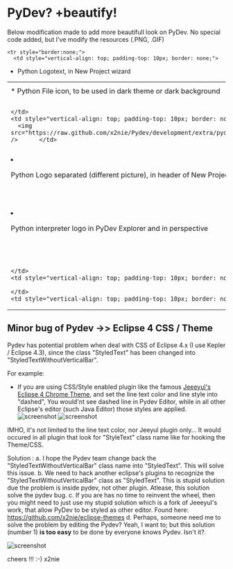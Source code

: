 # PyDev? +beautify!
Below modification made to add more beautifull look on PyDev.
No special code added, but I've modify the resources (.PNG, .GIF)


<table style="border: none;">
  <tbody>
    <tr style="border:none;">
      <td style="vertical-align: top; padding-top: 10px; border: none;">
* Python File icon, 
to be used in dark theme 
or dark background
      </td>
      <td style="vertical-align: top; padding-top: 10px; border: none;">
		<img src="https://raw.github.com/x2nie/Pydev/development/extra/python_file_icon_bug.png" />
      </td>
      <td style="vertical-align: top; padding-top: 10px; border: none;">
		<img src="https://raw.github.com/x2nie/Pydev/development/extra/python_file_icon_bugfixed.png" />
      </td>
    </tr>

    <tr style="border:none;">
      <td style="vertical-align: top; padding-top: 10px; border: none;">
* Python Logotext, 
in New Project wizard
      </td>
      <td style="vertical-align: top; padding-top: 10px; border: none;">

      </td>
      <td style="vertical-align: top; padding-top: 10px; border: none;">
		<img src="https://raw.github.com/x2nie/Pydev/development/extra/pydev_newprojectwizard1.png" />      </td>
    </tr>

    <tr style="border:none;">
      <td style="vertical-align: top; padding-top: 10px; border: none;">
* Python Logo separated 
(different picture), 
in header of 
New Project wizard
      </td>
      <td style="vertical-align: top; padding-top: 10px; border: none;">

      </td>
      <td style="vertical-align: top; padding-top: 10px; border: none;">
		<img src="https://raw.github.com/x2nie/Pydev/development/extra/pydev_newprojectwizard2.png" />      </td>
    </tr>

    <tr style="border:none;">
      <td style="vertical-align: top; padding-top: 10px; border: none;">
* Python interpreter logo 
in PyDev Explorer 
and in perspective
      </td>
      <td style="vertical-align: top; padding-top: 10px; border: none;">

      </td>
      <td style="vertical-align: top; padding-top: 10px; border: none;">
		<img src="https://raw.github.com/x2nie/Pydev/development/extra/python_icon_in_explorer.png" />      </td>
    </tr>

    <tr style="border:none;">
      <td style="vertical-align: top; padding-top: 10px; border: none;">

      </td>
      <td style="vertical-align: top; padding-top: 10px; border: none;">

      </td>
      <td style="vertical-align: top; padding-top: 10px; border: none;">
	</td>
    </tr>
  </tbody>
</table>

## Minor bug of Pydev -&gt;&gt; Eclipse 4 CSS / Theme
Pydev has potential problem when deal with CSS of Eclipse 4.x (I use Kepler / Eclipse 4.3),
since the class "StyledText" has been changed into "StyledTextWithoutVerticalBar".

For example: 
* If you are using CSS/Style enabled plugin like the famous [Jeeeyul's Eclipse 4 Chrome Theme](https://github.com/jeeeyul/eclipse-themes), and set the line text color and line style into "dashed",
You would'nt see dashed line in Pydev Editor, while in all other Eclipse's editor (such Java Editor) those styles are applied.
![screenshot](https://raw.github.com/x2nie/Pydev/development/extra/pyeditor_css_bug3.gif)
![screenshot](https://raw.github.com/x2nie/Pydev/development/extra/pyeditor_css_bug2.png)

IMHO, it's not limited to the line text color, nor Jeeyul plugin only...
It would occured in all plugin that look for "StyleText" class name like for hooking the Theme/CSS.


Solution : 
a. I hope the Pydev team change back the "StyledTextWithoutVerticalBar" class name into "StyledText". This will solve this issue.
b. We need to hack another eclipse's plugins to recognize the "StyledTextWithoutVerticalBar" class as "StyledText". This is stupid solution due the problem is inside pydev, not other plugin. Atlease, this solution solve the pydev bug.
c. If you are has no time to reinvent the wheel, then you might need to just use my stupid solution which is a fork of Jeeeyul's work, that allow PyDev to be styled as other editor. Found here: https://github.com/x2nie/eclipse-themes
d. Perhaps, someone need me to solve the problem by editing the Pydev? Yeah, I want to; but this solution (number 1) <b>is too easy</b> to be done by everyone knows Pydev. Isn't it?.

![screenshot](https://raw.github.com/x2nie/Pydev/development/extra/pyeditor_css_bug.png)

cheers !!!
:-)
x2nie

